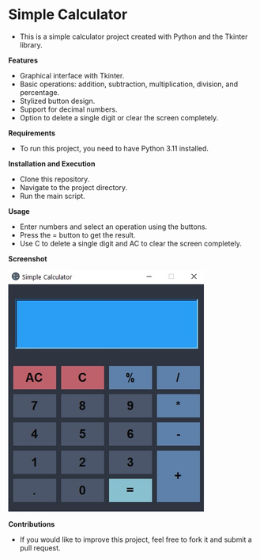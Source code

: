 # Simple Calculator

- This is a simple calculator project created with Python and the Tkinter library.

**Features**

- Graphical interface with Tkinter.
- Basic operations: addition, subtraction, multiplication, division, and percentage.
- Stylized button design.
- Support for decimal numbers.
- Option to delete a single digit or clear the screen completely.

**Requirements**

- To run this project, you need to have Python 3.11 installed.

**Installation and Execution**

- Clone this repository.
- Navigate to the project directory.
- Run the main script.

**Usage**

- Enter numbers and select an operation using the buttons.
- Press the = button to get the result.
- Use C to delete a single digit and AC to clear the screen completely.

**Screenshot**

![screenshot](imageFolder/screenshot.png)


**Contributions**

- If you would like to improve this project, feel free to fork it and submit a pull request.
